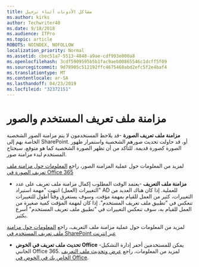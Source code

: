 ```yaml
---
title: مشاكل الأذونات أثناء ترحيل
ms.author: kirks
author: Techwriter40
ms.date: 9/18/2018
ms.audience: ITPro
ms.topic: article
ROBOTS: NOINDEX, NOFOLLOW
localization_priority: Normal
ms.assetid: cbec51a7-5513-4848-a9ae-cdf993e000a8
ms.openlocfilehash: 3cdf5909595b5b1fac9aeb00865546c1dcff5f09
ms.sourcegitcommit: 9d78905c512192ffc4675468abd2efc5f2e4baf4
ms.translationtype: MT
ms.contentlocale: ar-SA
ms.lasthandoff: 04/23/2019
ms.locfileid: "32372151"
---
```

# <a name="user-profile-and-photo-synchronization"></a>مزامنة ملف تعريف المستخدم والصور

 **مزامنة ملف تعريف الصورة** -قد يلاحظ المستخدمون لا يتم مزامنة الصور الشخصية الخاصة بهم إلى SharePoint. أو، قد حاولت تحديث صورهم الشخصية واستمرار ظهور الصورة كصورة قديمة. للتأكد من أن تظهر الصورة الشخصية كما هو متوقع، سيحتاج المستخدم لبدء مزامنة صور. 
  
لمزيد من المعلومات حول عملية المزامنة الصور، راجع [المعلومات حول مزامنة ملف تعريف الصورة في Office 365](https://go.microsoft.com/fwlink/?linkid=2022634)
  
- **مزامنة ملف التعريف** -يعتمد الوقت المطلوب إكمال مزامنة ملف تعريف على عدد التغييرات (العمل) انتهت "مهمة استيراد" AD للعملية. إذا كان هناك العديد من التغييرات، كثير من العمل للقيام بمهمة مؤقت، وسوف يستغرق وقتاً أطول للتغييرات تنعكس في "تطبيق ملف تعريف المستخدم". إذا كان لمهمة المؤقت كمية صغيرة من العمل للقيام به، سوف تنعكس التغييرات في "تطبيق ملف تعريف المستخدم" أسرع بكثير. 
  
لمزيد من المعلومات حول عملية مزامنة ملف التعريف، راجع [المعلومات حول مزامنة ملف تعريف المستخدم في SharePoint عبر إنترنت](https://go.microsoft.com/fwlink/?linkid=2022639)
    
- **تحديث ملف تعريف في الخوض Office** -يمكن للمستخدمين أحفر إدارة التشكيل الجانبي Office 365. لمزيد من المعلومات، راجع [عرض وتحديث ملف التعريف الخاص بك في الخوض في Office](https://support.office.com/article/View-and-update-your-profile-in-Office-Delve-4e84343b-eedf-45a1-aeb9-8627ccca14ba).
    

